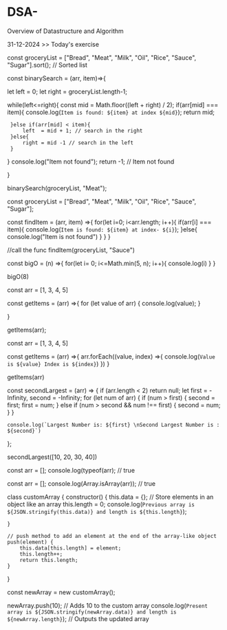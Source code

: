 # DSA-
Overview of Datastructure and Algorithm

31-12-2024 >> Today's exercise

const groceryList = ["Bread", "Meat", "Milk", "Oil", "Rice", "Sauce", "Sugar"].sort(); // Sorted list

const binarySearch = (arr, item)=>{
    
let left = 0;
let right = groceryList.length-1;

while(left<=right){
     const mid = Math.floor((left + right) / 2);
     if(arr[mid] === item){
         console.log(`Item is found: ${item} at index ${mid}`);
            return mid;
        
     }else if(arr[mid] < item){
         left  = mid + 1; // search in the right
     }else{
         right = mid -1 // search in the left
     }
     
  
}
  console.log("Item not found");
  return -1; // Item not found


}

binarySearch(groceryList, "Meat");


const groceryList = ["Bread", "Meat", "Milk", "Oil", "Rice", "Sauce", "Sugar"];

const findItem = (arr, item) =>{
    for(let i=0; i<arr.length; i++){
        if(arr[i] === item){
            console.log(`Item is found: ${item} at index- ${i}`);
        }else{
            console.log("Item is not found")
        }
    }
}

//call the func
findItem(groceryList, "Sauce")





const bigO = (n) =>{
  for(let i= 0; i<=Math.min(5, n); i++){
      console.log(i)
  }
}

bigO(8)


const arr = [1, 3, 4, 5]

const getItems = (arr) =>{
    for (let value of arr) {
    console.log(value);
}

}

getItems(arr);


const arr = [1, 3, 4, 5]



const getItems = (arr) =>{
    arr.forEach((value, index) =>{
        console.log(`Value is ${value} Index is ${index}`)
    })
}

getItems(arr)

const secondLargest = (arr) => {
    if (arr.length < 2) return null;
    let first = -Infinity, second = -Infinity;
    for (let num of arr) {
        if (num > first) {
            second = first;
            first = num;
        } else if (num > second && num !== first) {
            second = num;
        }
    }
    
    console.log(`Largest Number is: ${first} \nSecond Largest Number is : ${second}`)
};


secondLargest([10, 20, 30, 40])


const arr = [];
console.log(typeof(arr); // true

const arr = [];
console.log(Array.isArray(arr)); // true


class customArray {
    constructor() {
        this.data = {}; // Store elements in an object like an array
        this.length = 0;
        console.log(`Previous array is ${JSON.stringify(this.data)} and length is ${this.length}`);
        
    }

    // push method to add an element at the end of the array-like object
    push(element) {
        this.data[this.length] = element;
        this.length++;
        return this.length;
    }
}

const newArray = new customArray();

newArray.push(10); // Adds 10 to the custom array
console.log(`Present array is ${JSON.stringify(newArray.data)} and length is ${newArray.length}`); // Outputs the updated array
